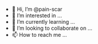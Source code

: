 - 👋 Hi, I’m @pain-scar
- 👀 I’m interested in ...
- 🌱 I’m currently learning ...
- 💞️ I’m looking to collaborate on ...
- 📫 How to reach me ...

<!---
pain-scar/pain-scar is a ✨ special ✨ repository because its `README.md` (this file) appears on your GitHub profile.
You can click the Preview link to take a look at your changes.
--->

